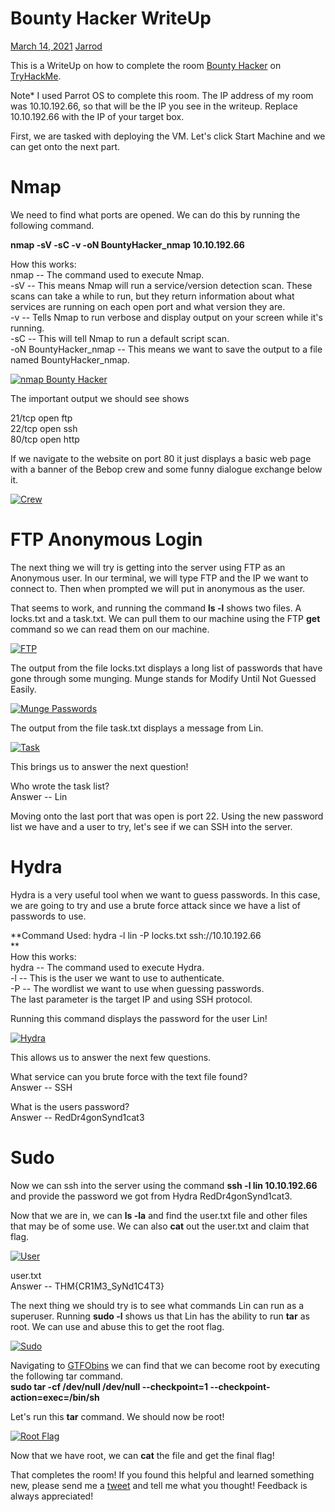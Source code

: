 Bounty Hacker WriteUp
=====================

[March 14, 2021](https://jarrodrizor.com/bounty-hacker-writeup/ "8:12 pm") [Jarrod](https://jarrodrizor.com/author/jarrod/ "View all posts by Jarrod")

This is a WriteUp on how to complete the room [Bounty Hacker](https://tryhackme.com/room/cowboyhacker) on [TryHackMe](https://tryhackme.com).

Note* I used Parrot OS to complete this room. The IP address of my room was 10.10.192.66, so that will be the IP you see in the writeup. Replace 10.10.192.66 with the IP of your target box.

First, we are tasked with deploying the VM. Let's click Start Machine and we can get onto the next part.

Nmap
====

We need to find what ports are opened. We can do this by running the following command.

**nmap -sV -sC -v -oN BountyHacker_nmap 10.10.192.66**

How this works:\
nmap -- The command used to execute Nmap.\
-sV -- This means Nmap will run a service/version detection scan. These scans can take a while to run, but they return information about what services are running on each open port and what version they are.\
-v -- Tells Nmap to run verbose and display output on your screen while it's running.\
-sC -- This will tell Nmap to run a default script scan.\
-oN BountyHacker_nmap -- This means we want to save the output to a file named BountyHacker_nmap.

[![nmap Bounty Hacker](https://jarrodrizor.com/wp-content/uploads/2021/03/bounty_hacker_nmap_output.png)](https://jarrodrizor.com/wp-content/uploads/2021/03/bounty_hacker_nmap_output.png)

The important output we should see shows

21/tcp open ftp\
22/tcp open ssh\
80/tcp open http

If we navigate to the website on port 80 it just displays a basic web page with a banner of the Bebop crew and some funny dialogue exchange below it.

[![Crew](https://jarrodrizor.com/wp-content/uploads/2021/03/BountyHacker_website.png)](https://jarrodrizor.com/wp-content/uploads/2021/03/BountyHacker_website.png)

FTP Anonymous Login
===================

The next thing we will try is getting into the server using FTP as an Anonymous user. In our terminal, we will type FTP and the IP we want to connect to. Then when prompted we will put in anonymous as the user.

That seems to work, and running the command **ls -l** shows two files. A locks.txt and a task.txt. We can pull them to our machine using the FTP **get** command so we can read them on our machine.

[![FTP](https://jarrodrizor.com/wp-content/uploads/2021/03/BountyHacker_FTP_Screenshot.png)](https://jarrodrizor.com/wp-content/uploads/2021/03/BountyHacker_FTP_Screenshot.png)

The output from the file locks.txt displays a long list of passwords that have gone through some munging. Munge stands for Modify Until Not Guessed Easily.

[![Munge Passwords](https://jarrodrizor.com/wp-content/uploads/2021/03/BountyHacker_password_list.png)](https://jarrodrizor.com/wp-content/uploads/2021/03/BountyHacker_password_list.png)

The output from the file task.txt displays a message from Lin.

[![Task ](https://jarrodrizor.com/wp-content/uploads/2021/03/BountyHacker_tasknote.png)](https://jarrodrizor.com/wp-content/uploads/2021/03/BountyHacker_tasknote.png)

This brings us to answer the next question!

Who wrote the task list?\
Answer -- Lin

Moving onto the last port that was open is port 22. Using the new password list we have and a user to try, let's see if we can SSH into the server.

Hydra
=====

Hydra is a very useful tool when we want to guess passwords. In this case, we are going to try and use a brute force attack since we have a list of passwords to use.

**Command Used: hydra -l lin -P locks.txt ssh://10.10.192.66\
**\
How this works:\
hydra -- The command used to execute Hydra.\
-l -- This is the user we want to use to authenticate.\
-P -- The wordlist we want to use when guessing passwords.\
The last parameter is the target IP and using SSH protocol.

Running this command displays the password for the user Lin!

[![Hydra](https://jarrodrizor.com/wp-content/uploads/2021/03/BountyHacker_Hydra.png)](https://jarrodrizor.com/wp-content/uploads/2021/03/BountyHacker_Hydra.png)

This allows us to answer the next few questions.

What service can you brute force with the text file found?\
Answer -- SSH

What is the users password?\
Answer -- RedDr4gonSynd1cat3

Sudo
====

Now we can ssh into the server using the command **ssh -l lin 10.10.192.66** and provide the password we got from Hydra RedDr4gonSynd1cat3.

Now that we are in, we can **ls -la** and find the user.txt file and other files that may be of some use. We can also **cat** out the user.txt and claim that flag.

[![User](https://jarrodrizor.com/wp-content/uploads/2021/03/BountyHacker_user_txt.png)](https://jarrodrizor.com/wp-content/uploads/2021/03/BountyHacker_user_txt.png)

user.txt\
Answer -- THM{CR1M3_SyNd1C4T3}

The next thing we should try is to see what commands Lin can run as a superuser. Running **sudo -l** shows us that Lin has the ability to run **tar** as root. We can use and abuse this to get the root flag.

[![Sudo](https://jarrodrizor.com/wp-content/uploads/2021/03/BountyHacker_lin_sudo.png)](https://jarrodrizor.com/wp-content/uploads/2021/03/BountyHacker_lin_sudo.png)

Navigating to [GTFObins](https://gtfobins.github.io/gtfobins/tar/) we can find that we can become root by executing the following tar command.\
**sudo tar -cf /dev/null /dev/null --checkpoint=1 --checkpoint-action=exec=/bin/sh**

Let's run this **tar** command. We should now be root!

[![Root Flag](https://jarrodrizor.com/wp-content/uploads/2021/03/BountyHacker_RootFlag.png)](https://jarrodrizor.com/wp-content/uploads/2021/03/BountyHacker_RootFlag.png)

Now that we have root, we can **cat** the file and get the final flag!

That completes the room! If you found this helpful and learned something new, please send me a [tweet](https://twitter.com/JarrodR87) and tell me what you thought! Feedback is always appreciated!
